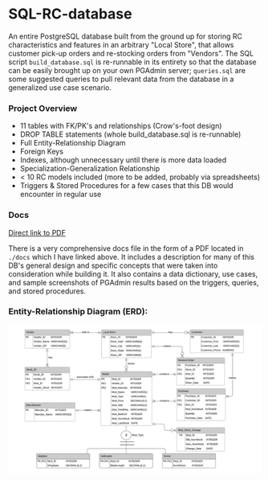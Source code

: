 # SQL-RC-database
 An entire PostgreSQL database built from the ground up for storing RC characteristics and features in an arbitrary
 "Local Store", that allows customer pick-up orders and re-stocking orders from "Vendors".  The SQL script 
 `build_database.sql` is re-runnable in its entirety so that the database can be easily brought up on 
 your own PGAdmin server; `queries.sql` are some suggested queries to pull relevant data from the database 
 in a generalized use case scenario.
 
### Project Overview
 - 11 tables with FK/PK's and relationships (Crow's-foot design)
 - DROP TABLE statements (whole build_database.sql is re-runnable)
 - Full Entity-Relationship Diagram
 - Foreign Keys
 - Indexes, although unnecessary until there is more data loaded
 - Specialization-Generalization Relationship
 - < 10 RC models included (more to be added, probably via spreadsheets)
 - Triggers & Stored Procedures for a few cases that this DB would encounter in regular use
 
 ### Docs
[Direct link to PDF](./docs/SQL_RC_DB_paper.pdf)

 There is a very comprehensive docs file in the form of a PDF located in `./docs` which I have linked above.  It includes a 
 description for many of this DB's general design and specific concepts that were taken into consideration
 while building it.  It also contains a data dictionary, use cases, and sample screenshots of PGAdmin
 results based on the triggers, queries, and stored procedures.
 

 
 ### Entity-Relationship Diagram (ERD):
 
![ERD](./entity-relationship-diag/RC_database_ERD.png)
